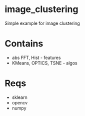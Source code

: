 # image_clustering
Simple example for image clustering

# Contains
- abs FFT, Hist - features
- KMeans, OPTICS, TSNE - algos

# Reqs
- sklearn
- opencv
- numpy
